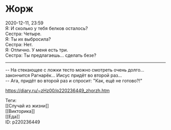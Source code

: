 Жорж
=====

   
 2020-12-11, 23:59   
  Я: И сколько у тебя белков осталось?   
 Сестра: Четыре.   
 Я: Ты их выбросила?   
 Сестра: Нет.   
 Я: Отлично. У меня есть три.   
 Сестра: Ты предлагаешь... сделать безе?   
   
 ***   
   
 -- На стекающее с ложки тесто можно смотреть очень долго... закончится Рагнарёк... Иисус придёт во второй раз...   
 -- Ага, придёт во второй раз и спросит: "Как, ещё не готово?!"   
    
 <https://diary.ru/~zHz00/p220236449_zhorzh.htm>   
   
 Теги:   
 [[Случай из жизни]]   
 [[Викторика]]   
 [[Еда]]   
 ID: p220236449